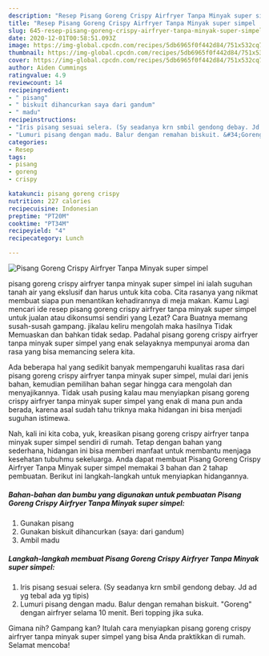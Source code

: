 ```yaml
---
description: "Resep Pisang Goreng Crispy Airfryer Tanpa Minyak super simpel | Cara Buat Pisang Goreng Crispy Airfryer Tanpa Minyak super simpel Yang Enak Banget"
title: "Resep Pisang Goreng Crispy Airfryer Tanpa Minyak super simpel | Cara Buat Pisang Goreng Crispy Airfryer Tanpa Minyak super simpel Yang Enak Banget"
slug: 645-resep-pisang-goreng-crispy-airfryer-tanpa-minyak-super-simpel-cara-buat-pisang-goreng-crispy-airfryer-tanpa-minyak-super-simpel-yang-enak-banget
date: 2020-12-01T00:58:51.093Z
image: https://img-global.cpcdn.com/recipes/5db6965f0f442d84/751x532cq70/pisang-goreng-crispy-airfryer-tanpa-minyak-super-simpel-foto-resep-utama.jpg
thumbnail: https://img-global.cpcdn.com/recipes/5db6965f0f442d84/751x532cq70/pisang-goreng-crispy-airfryer-tanpa-minyak-super-simpel-foto-resep-utama.jpg
cover: https://img-global.cpcdn.com/recipes/5db6965f0f442d84/751x532cq70/pisang-goreng-crispy-airfryer-tanpa-minyak-super-simpel-foto-resep-utama.jpg
author: Aiden Cummings
ratingvalue: 4.9
reviewcount: 14
recipeingredient:
- " pisang"
- " biskuit dihancurkan saya dari gandum"
- " madu"
recipeinstructions:
- "Iris pisang sesuai selera. (Sy seadanya krn smbil gendong debay. Jd ad yg tebal ada yg tipis)"
- "Lumuri pisang dengan madu. Balur dengan remahan biskuit. &#34;Goreng&#34; dengan airfryer selama 10 menit. Beri topping jika suka."
categories:
- Resep
tags:
- pisang
- goreng
- crispy

katakunci: pisang goreng crispy 
nutrition: 227 calories
recipecuisine: Indonesian
preptime: "PT20M"
cooktime: "PT34M"
recipeyield: "4"
recipecategory: Lunch

---
```



![Pisang Goreng Crispy Airfryer Tanpa Minyak super simpel](https://img-global.cpcdn.com/recipes/5db6965f0f442d84/751x532cq70/pisang-goreng-crispy-airfryer-tanpa-minyak-super-simpel-foto-resep-utama.jpg)


pisang goreng crispy airfryer tanpa minyak super simpel ini ialah suguhan tanah air yang ekslusif dan harus untuk kita coba. Cita rasanya yang nikmat membuat siapa pun menantikan kehadirannya di meja makan.
Kamu Lagi mencari ide resep pisang goreng crispy airfryer tanpa minyak super simpel untuk jualan atau dikonsumsi sendiri yang Lezat? Cara Buatnya memang susah-susah gampang. jikalau keliru mengolah maka hasilnya Tidak Memuaskan dan bahkan tidak sedap. Padahal pisang goreng crispy airfryer tanpa minyak super simpel yang enak selayaknya mempunyai aroma dan rasa yang bisa memancing selera kita.



Ada beberapa hal yang sedikit banyak mempengaruhi kualitas rasa dari pisang goreng crispy airfryer tanpa minyak super simpel, mulai dari jenis bahan, kemudian pemilihan bahan segar hingga cara mengolah dan menyajikannya. Tidak usah pusing kalau mau menyiapkan pisang goreng crispy airfryer tanpa minyak super simpel yang enak di mana pun anda berada, karena asal sudah tahu triknya maka hidangan ini bisa menjadi suguhan istimewa.


Nah, kali ini kita coba, yuk, kreasikan pisang goreng crispy airfryer tanpa minyak super simpel sendiri di rumah. Tetap dengan bahan yang sederhana, hidangan ini bisa memberi manfaat untuk membantu menjaga kesehatan tubuhmu sekeluarga. Anda dapat membuat Pisang Goreng Crispy Airfryer Tanpa Minyak super simpel memakai 3 bahan dan 2 tahap pembuatan. Berikut ini langkah-langkah untuk menyiapkan hidangannya.

<!--inarticleads1-->

##### Bahan-bahan dan bumbu yang digunakan untuk pembuatan Pisang Goreng Crispy Airfryer Tanpa Minyak super simpel:

1. Gunakan  pisang
1. Gunakan  biskuit dihancurkan (saya: dari gandum)
1. Ambil  madu




<!--inarticleads2-->

##### Langkah-langkah membuat Pisang Goreng Crispy Airfryer Tanpa Minyak super simpel:

1. Iris pisang sesuai selera. (Sy seadanya krn smbil gendong debay. Jd ad yg tebal ada yg tipis)
1. Lumuri pisang dengan madu. Balur dengan remahan biskuit. &#34;Goreng&#34; dengan airfryer selama 10 menit. Beri topping jika suka.




Gimana nih? Gampang kan? Itulah cara menyiapkan pisang goreng crispy airfryer tanpa minyak super simpel yang bisa Anda praktikkan di rumah. Selamat mencoba!
